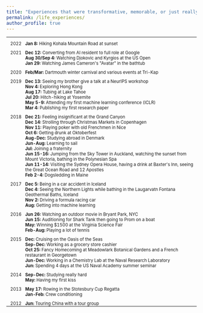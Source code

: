 ```yaml
---
title: "Experiences that were transformative, memorable, or just really, really fun"
permalink: /life_experiences/
author_profile: true
---
```


<html>
<style>
table, th, td {
  border:0px solid black;
  padding:0;
  border-collapse:collapse;
  font-size: 0.9em;
}
</style>

<body>
<table style="width:100%">
  <tr>
    <td style="width:40px; text-align:right; padding-right:10px; padding-top:10px">2022</td>
    <td style="padding-top:10px"><b>Jan 8:</b> Hiking Kohala Mountain Road at sunset</td>
  <tr>
    <td style="width:40px; text-align:right; padding-right:10px; padding-top:10px">2021</td>
    <td style="padding-top:10px"><b>Dec 12: </b>Converting from AI resident to full role at Google</td>
  </tr>
  <tr>
    <td style="width:40px; text-align:right; padding-right:10px"></td>
    <td><b>Aug 30/Sep 4: </b>Watching Djokovic and Kyrgios at the US Open</td>
  </tr>
  <tr>
    <td style="width:40px; text-align:right; padding-right:10px"></td>
    <td><b>Jan 29:</b> Watching James Cameron's "Avatar" in the bathtub</td>
  </tr>
  <tr>
    <td style="width:40px; text-align:right; padding-right:10px; padding-top:10px">2020</td>
    <td style="padding-top:10px"><b>Feb/Mar:</b> Dartmouth winter carnival and various events at Tri-Kap</td>
  </tr>
  <tr>
    <td style="width:40px; text-align:right; padding-right:10px; padding-top:10px">2019</td>
    <td style="padding-top:10px"><b>Dec 13:</b> Seeing my brother give a talk at a NeurIPS workshop</td>
  </tr>
  <tr>
    <td style="width:40px; text-align:right; padding-right:10px"></td>
    <td><b>Nov 4:</b> Exploring Hong Kong</td>
  </tr>
  <tr>
    <td style="width:40px; text-align:right; padding-right:10px"></td>
    <td><b>Aug 17:</b> Tubing at Lake Tahoe</td>
  </tr>
  <tr>
    <td style="width:40px; text-align:right; padding-right:10px"></td>
    <td><b>Jul 20:</b> Hitch-hiking at Yosemite</td>
  </tr>
  <tr>
    <td style="width:40px; text-align:right; padding-right:10px"></td>
    <td><b>May 5-9:</b> Attending my first machine learning conference (ICLR)</td>
  </tr>
  <tr>
    <td style="width:40px; text-align:right; padding-right:10px"></td>
    <td><b>Mar 4:</b> Publishing my first research paper</td>
  </tr>
  <tr>
    <td style="width:40px; text-align:right; padding-right:10px; padding-top:10px">2018</td>
    <td style="padding-top:10px"><b>Dec 21:</b> Feeling insignificant at the Grand Canyon</td>
  </tr>
  <tr>
    <td style="width:40px; text-align:right; padding-right:10px"></td>
    <td><b>Dec 14:</b> Strolling through Christmas Markets in Copenhagen</td>
  </tr>
  <tr>
    <td style="width:40px; text-align:right; padding-right:10px"></td>
    <td><b>Nov 11:</b> Playing poker with old Frenchmen in Nice</td>
  </tr>
  <tr>
    <td style="width:40px; text-align:right; padding-right:10px"></td>
    <td><b>Oct 6:</b> Getting drunk at Oktoberfest</td>
  </tr>
  <tr>
    <td style="width:40px; text-align:right; padding-right:10px"></td>
    <td><b>Aug-Dec:</b> Studying abroad in Denmark</td>
  </tr>
  <tr>
    <td style="width:40px; text-align:right; padding-right:10px"></td>
    <td><b>Jun-Aug:</b> Learning to sail</td>
  </tr>
  <tr>
    <td style="width:40px; text-align:right; padding-right:10px"></td>
    <td><b>Jul:</b> Joining a fraternity</td>
  </tr>
  <tr>
    <td style="width:40px; text-align:right; padding-right:10px"></td>
    <td><b>Jun 15-16:</b> Jumping from the Sky Tower in Auckland, watching the sunset from Mount Victoria, bathing in the Polynesian Spa</td>
  </tr>
  <tr>
    <td style="width:40px; text-align:right; padding-right:10px"></td>
    <td><b>Jun 11-14:</b> Visiting the Sydney Opera House, having a drink at Baxter's Inn, seeing the Great Ocean Road and 12 Apostles</td>
  </tr>
  <tr>
    <td style="width:40px; text-align:right; padding-right:10px"></td>
    <td><b>Feb 2-4:</b> Dogsledding in Maine</td>
  </tr>
  <tr>
    <td style="width:40px; text-align:right; padding-right:10px; padding-top:10px">2017</td>
    <td style="padding-top:10px"><b>Dec 5:</b> Being in a car accident in Iceland</td>
  </tr>
  <tr>
    <td style="width:40px; text-align:right; padding-right:10px"></td>
    <td><b>Dec 4:</b> Seeing the Northern Lights while bathing in the Laugarvatn Fontana Geothermal Baths, Iceland</td>
  </tr>
  <tr>
    <td style="width:40px; text-align:right; padding-right:10px"></td>
    <td><b>Nov 2:</b> Driving a formula racing car</td>
  </tr>
  <tr>
    <td style="width:40px; text-align:right; padding-right:10px"></td>
    <td><b>Aug:</b> Getting into machine learning</td>
  </tr>
  <tr>
    <td style="width:40px; text-align:right; padding-right:10px; padding-top:10px">2016</td>
    <td style="padding-top:10px"><b>Jun 26:</b> Watching an outdoor movie in Bryant Park, NYC</td>
  </tr>
  <tr>
    <td style="width:40px; text-align:right; padding-right:10px"></td>
    <td><b>Jun 15:</b> Auditioning for Shark Tank then going to Prom on a boat</td>
  </tr>
  <tr>
    <td style="width:40px; text-align:right; padding-right:10px"></td>
    <td><b>May:</b> Winning $1500 at the Virginia Science Fair</td>
  </tr>
  <tr>
    <td style="width:40px; text-align:right; padding-right:10px"></td>
    <td><b>Feb-Aug:</b> Playing a lot of tennis</td>
  </tr>
  <tr>
    <td style="width:40px; text-align:right; padding-right:10px; padding-top:10px">2015</td>
    <td style="padding-top:10px"><b>Dec:</b> Cruising on the Oasis of the Seas</td>
  </tr>
  <tr>
    <td style="width:40px; text-align:right; padding-right:10px"></td>
    <td><b>Sep-Dec:</b> Working as a grocery store cashier</td>
  </tr>
  <tr>
    <td style="width:40px; text-align:right; padding-right:10px"></td>
    <td><b>Oct 25:</b> Fancy Homecoming at Meadowlark Botanical Gardens and a French restaurant in Georgetown</td>
  </tr>
  <tr>
    <td style="width:40px; text-align:right; padding-right:10px"></td>
    <td><b>Jun-Dec:</b> Working in a Chemistry Lab at the Naval Research Laboratory</td>
  </tr>
  <tr>
    <td style="width:40px; text-align:right; padding-right:10px"></td>
    <td><b>Jun:</b> Spending 4 days at the US Naval Academy summer seminar</td>
  </tr>
  <tr>
    <td style="width:40px; text-align:right; padding-right:10px; padding-top:10px">2014</td>
    <td style="padding-top:10px"><b>Sep-Dec:</b> Studying really hard</td>
  </tr>
  <tr>
    <td style="width:40px; text-align:right; padding-right:10px"></td>
    <td><b>May:</b> Having my first kiss</td>
  </tr>
  <tr>
    <td style="width:40px; text-align:right; padding-right:10px; padding-top:10px">2013</td>
    <td style="padding-top:10px"><b>May 17:</b> Rowing in the Stotesbury Cup Regatta</td>
  </tr>
  <tr>
    <td style="width:40px; text-align:right; padding-right:10px"></td>
    <td><b>Jan-Feb:</b> Crew conditioning</td>
  </tr>
  <tr>
    <td style="width:40px; text-align:right; padding-right:10px; padding-top:10px">2012</td>
    <td style="padding-top:10px"><b>Jun:</b> Touring China with a tour group</td>
  </tr>
</table>

</body>
</html>

<!-- Life bucket list:
* Watch Federer and Thiem live
* See Conan in person
* See Lady Gaga perform
* Watch the Olympics in person
* Attend Burning Man
* Visit Norway
* Visit Singapore
* Travel to the Middle East
* Backpack across Eastern Europe
* Backpack across China
* Work on an organic farm in Denmark
* Heroic dose
* Attend the Albuquerque International Balloon Fiesta

Goals:
* Get admitted to Stanford, Harvard, or MIT
* Become internet famous
* Bench 2 plates
* Have a wikipedia page
* Be on the Lex Fridman podcast -->






